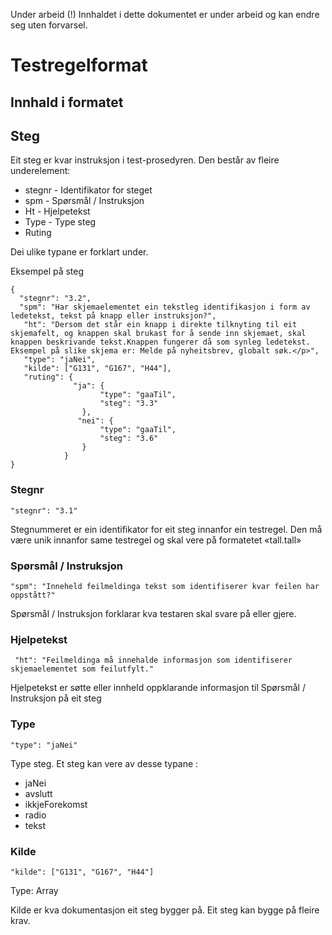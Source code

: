 Under arbeid (!)  Innhaldet i dette dokumentet er under arbeid og kan endre seg uten forvarsel.


# Testregelformat
## Innhald i formatet
## Steg
Eit steg er kvar instruksjon i test-prosedyren. Den består av fleire underelement:
- stegnr - Identifikator for steget
- spm - Spørsmål / Instruksjon
- Ht - Hjelpetekst
- Type - Type steg
- Ruting

Dei ulike typane er forklart under.

Eksempel på steg
```
{
  "stegnr": "3.2",
  "spm": "Har skjemaelementet ein tekstleg identifikasjon i form av ledetekst, tekst på knapp eller instruksjon?",
   "ht": "Dersom det står ein knapp i direkte tilknyting til eit skjemafelt, og knappen skal brukast for å sende inn skjemaet, skal knappen beskrivande tekst.Knappen fungerer då som synleg ledetekst. Eksempel på slike skjema er: Melde på nyheitsbrev, globalt søk.</p>",
   "type": "jaNei",
   "kilde": ["G131", "G167", "H44"],
   "ruting": {
              "ja": {
                    "type": "gaaTil",
                    "steg": "3.3"
                },
               "nei": {
                    "type": "gaaTil",
                    "steg": "3.6"
                }
            }
}
```

### Stegnr
```
"stegnr": "3.1"
```
Stegnummeret er ein identifikator for eit steg innanfor ein testregel. Den må være unik innanfor same testregel og skal vere på formatetet «tall.tall»

### Spørsmål / Instruksjon

```
"spm": "Inneheld feilmeldinga tekst som identifiserer kvar feilen har oppstått?"
```
Spørsmål / Instruksjon forklarar kva testaren skal svare på eller gjere.

### Hjelpetekst
```
 "ht": "Feilmeldinga må innehalde informasjon som identifiserer skjemaelementet som feilutfylt."
```
Hjelpetekst er søtte eller innheld oppklarande informasjon til Spørsmål / Instruksjon på eit steg

### Type 
```
"type": "jaNei"
```
Type steg. Et steg kan vere av desse typane :
- jaNei 
- avslutt
- ikkjeForekomst
- radio
- tekst

### Kilde
```
"kilde": ["G131", "G167", "H44"]
```
Type: Array

Kilde er kva dokumentasjon eit steg bygger på. Eit steg kan bygge på fleire krav.
